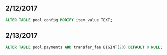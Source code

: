 2/12/2017
---------
```sql
ALTER TABLE pool.config MODIFY item_value TEXT;
```

2/13/2017
---------
```sql
ALTER TABLE pool.payments ADD transfer_fee BIGINT(20) DEFAULT 0 NULL;
```
